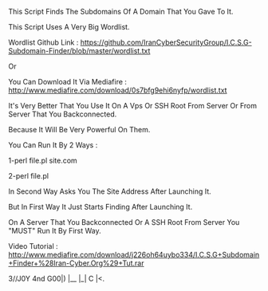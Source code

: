 This Script Finds The Subdomains Of A Domain That You Gave To It.

This Script Uses A Very Big Wordlist.

Wordlist Github Link : https://github.com/IranCyberSecurityGroup/I.C.S.G-Subdomain-Finder/blob/master/wordlist.txt

Or 

You Can Download It Via Mediafire : http://www.mediafire.com/download/0s7bfg9ehi6nyfp/wordlist.txt

It's Very Better That You Use It On A Vps Or SSH Root From Server Or From Server That You Backconnected.

Because It Will Be Very Powerful On Them.

You Can Run It By 2 Ways : 

1-perl file.pl site.com

2-perl file.pl

In Second Way Asks You The Site Address After Launching It.

But In First Way It Just Starts Finding After Launching It.

On A Server That You Backconnected Or A SSH Root From Server You "MUST" Run It By First Way.

Video Tutorial : http://www.mediafire.com/download/j226oh64uybo334/I.C.S.G+Subdomain+Finder+%28Iran-Cyber.Org%29+Tut.rar

3/\/J0Y 4nd G00|) |__ |_| C |<.
